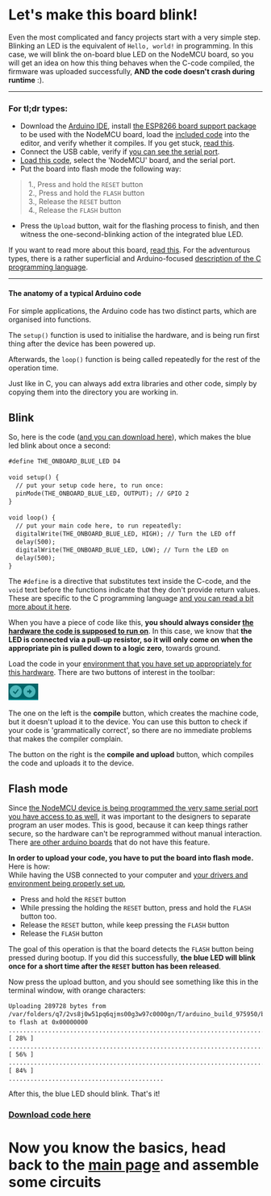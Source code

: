 # Let's make this board blink!

Even the most complicated and fancy projects start with a very simple step. Blinking an LED is the equivalent of `Hello, world!` in programming. In this case, we will blink the on-board blue LED on the NodeMCU board, so you will get an idea on how this thing behaves when the C-code compiled, the firmware was uploaded successfully, **AND the code doesn't crash during runtime** :).

---
### For tl;dr types:
- Download the [Arduino IDE](https://www.arduino.cc/en/Main/Software), install [the ESP8266 board support package](arduino.md) to be used with the NodeMCU board, load the [included code](arduino_code_files/blink_test/blink_test.ino) into the editor, and verify whether it compiles. If you get stuck, [read this](arduino.md).  
- Connect the USB cable, verify if [you can see the serial port](nodemcu_intro.md).
- [Load this code](arduino_code_files/blink_test/blink_test.ino), select the 'NodeMCU' board, and the serial port.
- Put the board into flash mode the following way:
> 1., Press and hold the `RESET` button  
> 2., Press and hold the `FLASH` button  
> 3., Release the `RESET` button  
> 4., Release the `FLASH` button  
- Press the `Upload` button, wait for the flashing process to finish, and then witness the one-second-blinking action of the integrated blue LED.  

If you want to read more about this board, [read this](nodemcu_intro.md). For the adventurous types, there is a rather superficial and Arduino-focused [description of the C programming language](programming_in_c.md).

---

#### The anatomy of a typical Arduino code

For simple applications, the Arduino code has two distinct parts, which are organised into functions.  

The `setup()` function is used to initialise the hardware, and is being run first thing after the device has been powered up.  

Afterwards, the `loop()` function is being called repeatedly for the rest of the operation time.  

Just like in C, you can always add extra libraries and other code, simply by copying them into the directory you are working in.

## Blink

So, here is the code ([and you can download here](arduino_code_files/blink_test/blink_test.ino)), which makes the blue led blink about once a second:
```
#define THE_ONBOARD_BLUE_LED D4

void setup() {
  // put your setup code here, to run once:
  pinMode(THE_ONBOARD_BLUE_LED, OUTPUT); // GPIO 2
}

void loop() {
  // put your main code here, to run repeatedly:
  digitalWrite(THE_ONBOARD_BLUE_LED, HIGH); // Turn the LED off
  delay(500);
  digitalWrite(THE_ONBOARD_BLUE_LED, LOW); // Turn the LED on
  delay(500);
}
```
The `#define` is a directive that substitutes text inside the C-code, and the `void` text before the functions indicate that they don't provide return values. These are specific to the C programming language [and you can read a bit more about it here](programming_in_c.md).  

When you have a piece of code like this, **you should always consider [the hardware the code is supposed to run on](nodemcu_intro.md)**. In this case, we know that **the LED is connected via a pull-up resistor, so it will only come on when the appropriate pin is pulled down to a logic zero**, towards ground.  

Load the code in your [environment that you have set up appropriately for this hardware](arduino.md). There are two buttons of interest in the toolbar:

![arduino buttons](images/arduino_buttons.png)  

The one on the left is the **compile** button, which creates the machine code, but it doesn't upload it to the device. You can use this button to check if your code is 'grammatically correct', so there are no immediate problems that makes the compiler complain.  

The button on the right is the **compile and upload** button, which compiles the code and uploads it to the device.

## Flash mode

Since [the NodeMCU device is being programmed the very same serial port you have access to as well](nodemcu.md), it was important to the designers to separate program an user modes. This is good, because it can keep things rather secure, so the hardware can't be reprogrammed without manual interaction. There [are other arduino boards](https://www.arduino.cc/en/main/boards) that do not have this feature.  

**In order to upload your code, you have to put the board into flash mode.** Here is how:  
While having the USB connected to your computer and [your drivers and environment being properly set up](arduino.md),  
- Press and hold the `RESET` button
- While pressing the holding the `RESET` button, press and hold the `FLASH` button too.
- Release the `RESET` button, while keep pressing the `FLASH` button
- Release the `FLASH` button

The goal of this operation is that the board detects the `FLASH` button being pressed during bootup. If you did this successfully, **the blue LED will blink once for a short time after the `RESET` button has been released**.  

Now press the upload button, and you should see something like this in the terminal window, with orange characters:
```
Uploading 289728 bytes from /var/folders/q7/2vs8j0w51pq6qjms00g3w97c0000gn/T/arduino_build_975950/blink_test.ino.bin to flash at 0x00000000
................................................................................ [ 28% ]
................................................................................ [ 56% ]
................................................................................ [ 84% ]
...........................................     
```

After this, the blue LED should blink. That's it!

### [Download code here](arduino_code_files/blink_test/blink_test.ino)

# Now you know the basics, head back to the [main page](README.md) and assemble some circuits